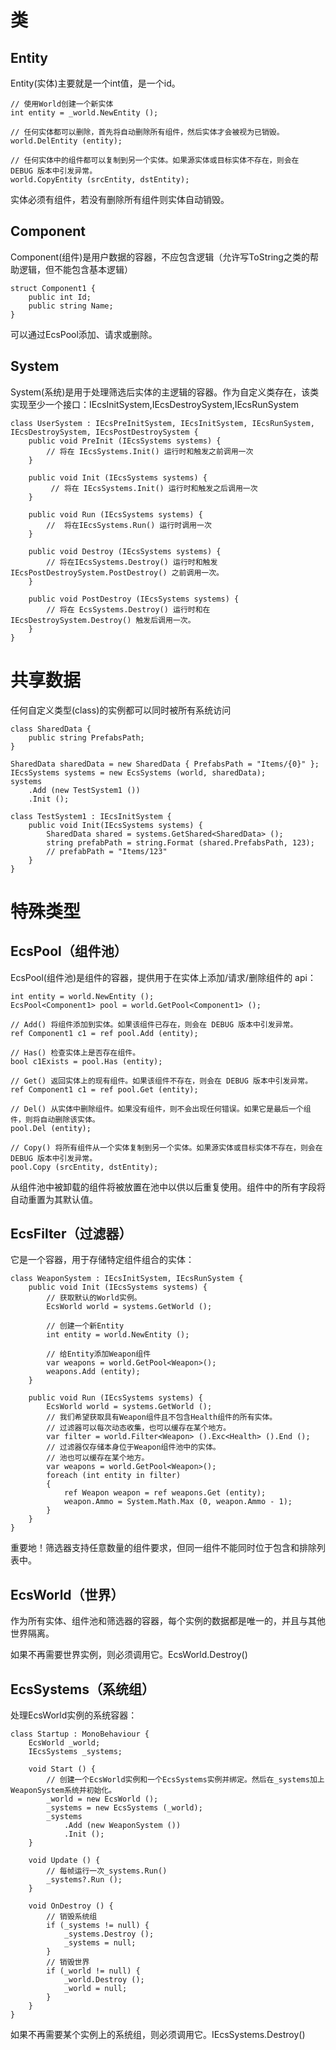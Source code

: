 # 类
## Entity
Entity(实体)主要就是一个int值，是一个id。
```CSharp
// 使用World创建一个新实体
int entity = _world.NewEntity ();

// 任何实体都可以删除，首先将自动删除所有组件，然后实体才会被视为已销毁。
world.DelEntity (entity);

// 任何实体中的组件都可以复制到另一个实体。如果源实体或目标实体不存在，则会在 DEBUG 版本中引发异常。
world.CopyEntity (srcEntity, dstEntity);
```
实体必须有组件，若没有删除所有组件则实体自动销毁。

## Component
Component(组件)是用户数据的容器，不应包含逻辑（允许写ToString之类的帮助逻辑，但不能包含基本逻辑）
```CSharp
struct Component1 {
    public int Id;
    public string Name;
}
```
可以通过EcsPool添加、请求或删除。

## System
System(系统)是用于处理筛选后实体的主逻辑的容器。作为自定义类存在，该类实现至少一个接口：IEcsInitSystem,IEcsDestroySystem,IEcsRunSystem
```CSharp
class UserSystem : IEcsPreInitSystem, IEcsInitSystem, IEcsRunSystem, IEcsDestroySystem, IEcsPostDestroySystem {
    public void PreInit (IEcsSystems systems) {
        // 将在 IEcsSystems.Init() 运行时和触发之前调用一次
    }
    
    public void Init (IEcsSystems systems) {
         // 将在 IEcsSystems.Init() 运行时和触发之后调用一次
    }
    
    public void Run (IEcsSystems systems) {
        //  将在IEcsSystems.Run() 运行时调用一次 
    }

    public void Destroy (IEcsSystems systems) {
        // 将在IEcsSystems.Destroy() 运行时和触发IEcsPostDestroySystem.PostDestroy() 之前调用一次。
    }
    
    public void PostDestroy (IEcsSystems systems) {
        // 将在 EcsSystems.Destroy() 运行时和在 IEcsDestroySystem.Destroy() 触发后调用一次。
    }
}
```

# 共享数据
任何自定义类型(class)的实例都可以同时被所有系统访问
```CSharp
class SharedData {
    public string PrefabsPath;
}

SharedData sharedData = new SharedData { PrefabsPath = "Items/{0}" };
IEcsSystems systems = new EcsSystems (world, sharedData);
systems
    .Add (new TestSystem1 ())
    .Init ();

class TestSystem1 : IEcsInitSystem {
    public void Init(IEcsSystems systems) {
        SharedData shared = systems.GetShared<SharedData> (); 
        string prefabPath = string.Format (shared.PrefabsPath, 123);
        // prefabPath = "Items/123"
    } 
}
```

# 特殊类型
## EcsPool（组件池）
EcsPool(组件池)是组件的容器，提供用于在实体上添加/请求/删除组件的 api：
```CSharp
int entity = world.NewEntity ();
EcsPool<Component1> pool = world.GetPool<Component1> (); 

// Add() 将组件添加到实体。如果该组件已存在，则会在 DEBUG 版本中引发异常。
ref Component1 c1 = ref pool.Add (entity);

// Has() 检查实体上是否存在组件。
bool c1Exists = pool.Has (entity);

// Get() 返回实体上的现有组件。如果该组件不存在，则会在 DEBUG 版本中引发异常。
ref Component1 c1 = ref pool.Get (entity);

// Del() 从实体中删除组件。如果没有组件，则不会出现任何错误。如果它是最后一个组件，则将自动删除该实体。
pool.Del (entity);

// Copy() 将所有组件从一个实体复制到另一个实体。如果源实体或目标实体不存在，则会在 DEBUG 版本中引发异常。
pool.Copy (srcEntity, dstEntity);
```
从组件池中被卸载的组件将被放置在池中以供以后重复使用。组件中的所有字段将自动重置为其默认值。

## EcsFilter（过滤器）
它是一个容器，用于存储特定组件组合的实体：
```CSharp
class WeaponSystem : IEcsInitSystem, IEcsRunSystem {
    public void Init (IEcsSystems systems) {
        // 获取默认的World实例。
        EcsWorld world = systems.GetWorld ();
        
        // 创建一个新Entity
        int entity = world.NewEntity ();
        
        // 给Entity添加Weapon组件
        var weapons = world.GetPool<Weapon>();
        weapons.Add (entity);
    }

    public void Run (IEcsSystems systems) {
        EcsWorld world = systems.GetWorld ();
        // 我们希望获取具有Weapon组件且不包含Health组件的所有实体。
        // 过滤器可以每次动态收集，也可以缓存在某个地方。
        var filter = world.Filter<Weapon> ().Exc<Health> ().End ();
        // 过滤器仅存储本身位于Weapon组件池中的实体。
        // 池也可以缓存在某个地方。
        var weapons = world.GetPool<Weapon>();
        foreach (int entity in filter)
        {
            ref Weapon weapon = ref weapons.Get (entity);
            weapon.Ammo = System.Math.Max (0, weapon.Ammo - 1);
        }
    }
}
```
重要地！筛选器支持任意数量的组件要求，但同一组件不能同时位于包含和排除列表中。

## EcsWorld（世界）
作为所有实体、组件池和筛选器的容器，每个实例的数据都是唯一的，并且与其他世界隔离。

如果不再需要世界实例，则必须调用它。EcsWorld.Destroy()

## EcsSystems（系统组）
处理EcsWorld实例的系统容器：
```CSharp
class Startup : MonoBehaviour {
    EcsWorld _world;
    IEcsSystems _systems;

    void Start () {
        // 创建一个EcsWorld实例和一个EcsSystems实例并绑定。然后在_systems加上WeaponSystem系统并初始化。
        _world = new EcsWorld ();
        _systems = new EcsSystems (_world);
        _systems
            .Add (new WeaponSystem ())
            .Init ();
    }
    
    void Update () {
        // 每帧运行一次_systems.Run()
        _systems?.Run ();
    }

    void OnDestroy () {
        // 销毁系统组
        if (_systems != null) {
            _systems.Destroy ();
            _systems = null;
        }
        // 销毁世界
        if (_world != null) {
            _world.Destroy ();
            _world = null;
        }
    }
}
```
如果不再需要某个实例上的系统组，则必须调用它。IEcsSystems.Destroy()
